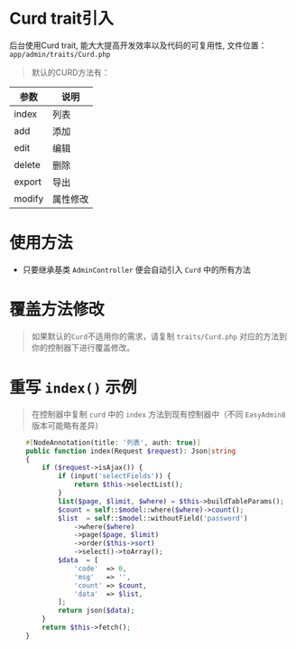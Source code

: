 # Curd trait引入

后台使用Curd trait, 能大大提高开发效率以及代码的可复用性, 文件位置：`app/admin/traits/Curd.php`

> 默认的CURD方法有：

| 参数     | 说明   |
|--------|------|
| index  | 列表   |
| add    | 添加   |
| edit   | 编辑   |
| delete | 删除   |
| export | 导出   |
| modify | 属性修改 |

# 使用方法

* 只要继承基类 `AdminController` 便会自动引入 `Curd` 中的所有方法

# 覆盖方法修改

> 如果默认的`Curd`不适用你的需求，请复制 `traits/Curd.php` 对应的方法到你的控制器下进行覆盖修改。

# 重写 `index()` 示例

> 在控制器中复制 `curd` 中的 `index` 方法到现有控制器中（不同 `EasyAdmin8` 版本可能略有差异）

```php
    #[NodeAnnotation(title: '列表', auth: true)]
    public function index(Request $request): Json|string
    {
        if ($request->isAjax()) {
            if (input('selectFields')) {
                return $this->selectList();
            }
            list($page, $limit, $where) = $this->buildTableParams();
            $count = self::$model::where($where)->count();
            $list  = self::$model::withoutField('password')
                ->where($where)
                ->page($page, $limit)
                ->order($this->sort)
                ->select()->toArray();
            $data  = [
                'code'  => 0,
                'msg'   => '',
                'count' => $count,
                'data'  => $list,
            ];
            return json($data);
        }
        return $this->fetch();
    }
```



